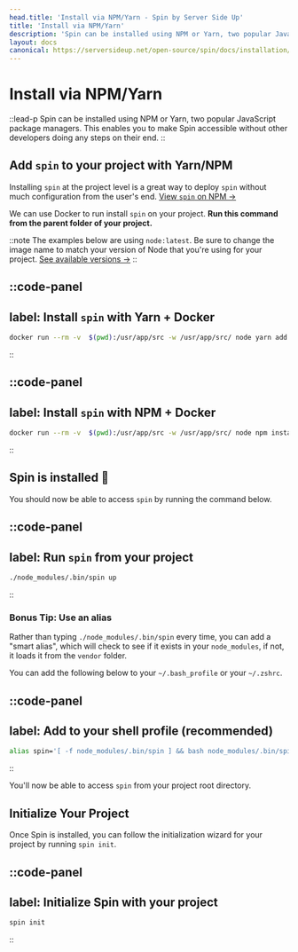 ```yaml
---
head.title: 'Install via NPM/Yarn - Spin by Server Side Up'
title: 'Install via NPM/Yarn'
description: 'Spin can be installed using NPM or Yarn, two popular JavaScript package managers. This enables you to make Spin accessible without other developers doing any steps on their end.'
layout: docs
canonical: https://serversideup.net/open-source/spin/docs/installation/install-npm-yarn
---
```


# Install via NPM/Yarn
::lead-p
Spin can be installed using NPM or Yarn, two popular JavaScript package managers. This enables you to make Spin accessible without other developers doing any steps on their end.
::

## Add `spin` to your project with Yarn/NPM
Installing `spin` at the project level is a great way to deploy `spin` without much configuration from the user's end. [View `spin` on NPM →](https://www.npmjs.com/package/@serversideup/spin)

We can use Docker to run install `spin` on your project. **Run this command from the parent folder of your project.**

::note
The examples below are using `node:latest`. Be sure to change the image name to match your version of Node that you're using for your project. [See available versions →](https://hub.docker.com/_/node/)
::

::code-panel
---
label: Install `spin` with Yarn + Docker
---
```bash
docker run --rm -v  $(pwd):/usr/app/src -w /usr/app/src/ node yarn add @serversideup/spin --dev
```
::

::code-panel
---
label: Install `spin` with NPM + Docker
---
```bash
docker run --rm -v  $(pwd):/usr/app/src -w /usr/app/src/ node npm install @serversideup/spin --dev
```
::

## Spin is installed 🥳
You should now be able to access `spin` by running the command below.

::code-panel
---
label: Run `spin` from your project
---
```bash
./node_modules/.bin/spin up
```
::

### Bonus Tip: Use an alias
Rather than typing `./node_modules/.bin/spin` every time, you can add a "smart alias", which will check to see if it exists in your `node_modules`, if not, it loads it from the `vendor` folder.

You can add the following below to your `~/.bash_profile` or your `~/.zshrc`.

::code-panel
---
label: Add to your shell profile (recommended)
---
```bash
alias spin='[ -f node_modules/.bin/spin ] && bash node_modules/.bin/spin || bash vendor/bin/spin'
```
::

You'll now be able to access `spin` from your project root directory.

## Initialize Your Project
Once Spin is installed, you can follow the initialization wizard for your project by running `spin init`.

::code-panel
---
label: Initialize Spin with your project
---
```bash
spin init
```
::